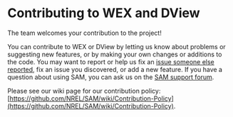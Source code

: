 # Contributing to WEX and DView
The team welcomes your contribution to the project! 

You can contribute to WEX or DView by letting us know about problems or suggesting new features, or by making your own changes or additions to the code. You may want to report or help us fix an [issue someone else reported](https://github.com/NREL/wex/issues), fix an issue you discovered, or add a new feature. If you have a question about using SAM, you can ask us on the [SAM support forum](https://sam.nrel.gov/support).

Please see our wiki page for our contribution policy: [https://github.com/NREL/SAM/wiki/Contribution-Policy](https://github.com/NREL/SAM/wiki/Contribution-Policy).
